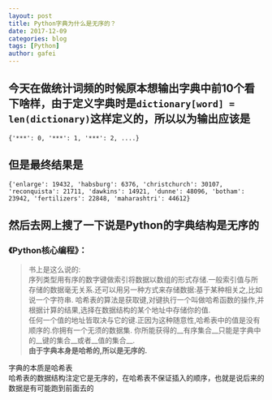 ```yaml
---
layout: post
title: Python字典为什么是无序的？
date: 2017-12-09
categories: blog
tags: [Python]
author: gafei
---
```


## 今天在做统计词频的时候原本想输出字典中前10个看下啥样，由于定义字典时是`dictionary[word] = len(dictionary)`这样定义的，所以以为输出应该是  
`{'***': 0, '***': 1, '***': 2, ....}`  
## 但是最终结果是  
`{'enlarge': 19432, 'habsburg': 6376, 'christchurch': 30107, 'reconquista': 21711, 'dawkins': 14921, 'dunne': 48096, 'botham': 23942, 'fertilizers': 22848, 'maharashtri': 44612}`  
## 然后去网上搜了一下说是Python的字典结构是无序的

### 《Python核心编程》：
>书上是这么说的:  
序列类型用有序的数字键做索引将数据以数组的形式存储.一般索引值与所存储的数据毫无关系.还可以用另一种方式来存储数据:基于某种相关之,比如说一个字符串.
哈希表的算法是获取键,对键执行一个叫做哈希函数的操作,并根据计算的结果,选择在数据结构的某个地址中存储你的值.  
任何一个值的地址皆取决与它的键.正因为这种随意性,哈希表中的值是没有顺序的.你拥有一个无须的数据集.
你所能获得的__有序集合__只能是字典中的__键的集合__或者__值的集合__.  
__由于字典本身是哈希的,所以是无序的.__

字典的本质是哈希表  
哈希表的数据结构注定它是无序的，在哈希表不保证插入的顺序，也就是说后来的数据是有可能跑到前面去的
